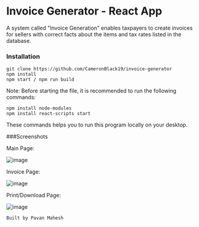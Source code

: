 # Invoice Generator - React App 

A system called "Invoice Generation" enables taxpayers to create invoices for sellers with correct facts about the items and tax rates listed in the database.

### Installation
```
git clone https://github.com/CameronBlack19/invoice-generator
npm install
npm start / npm run build
```
Note: Before starting the file, it is recommended to run the following commands:
```
npm install node-modules
npm install react-scripts start
```
These commands helps you to run this program locally on your desktop.

###Screenshots

Main Page:

![image](https://github.com/CameronBlack19/invoice-generator/assets/91965161/ffeac984-02bf-443f-a102-575a7189218b)


Invoice Page:

![image](https://github.com/CameronBlack19/invoice-generator/assets/91965161/6d5291f2-5188-4c7e-a70b-b05913287762)


Print/Download Page:

![image](https://github.com/CameronBlack19/invoice-generator/assets/91965161/45b67d27-7f86-4fe6-99d6-c556828d6253)


```Built by Pavan Mahesh```
